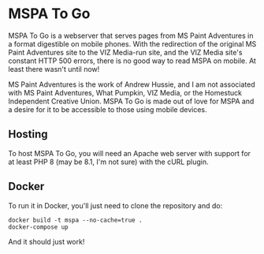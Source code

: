 # MSPA To Go

MSPA To Go is a webserver that serves pages from MS Paint Adventures in a format
digestible on mobile phones. With the redirection of the original MS Paint Adventures
site to the VIZ Media-run site, and the VIZ Media site's constant HTTP 500 errors, there
is no good way to read MSPA on mobile. At least there wasn't until now!

MS Paint Adventures is the work of Andrew Hussie, and I am not associated with MS Paint Adventures,
What Pumpkin, VIZ Media, or the Homestuck Independent Creative Union. MSPA To Go is made out of love
for MSPA and a desire for it to be accessible to those using mobile devices.

## Hosting
To host MSPA To Go, you will need an Apache web server with support for at least PHP 8 (may be 8.1, I'm
not sure) with the cURL plugin.

## Docker
To run it in Docker, you'll just need to clone the repository and do:

```
docker build -t mspa --no-cache=true .
docker-compose up
```

And it should just work!
